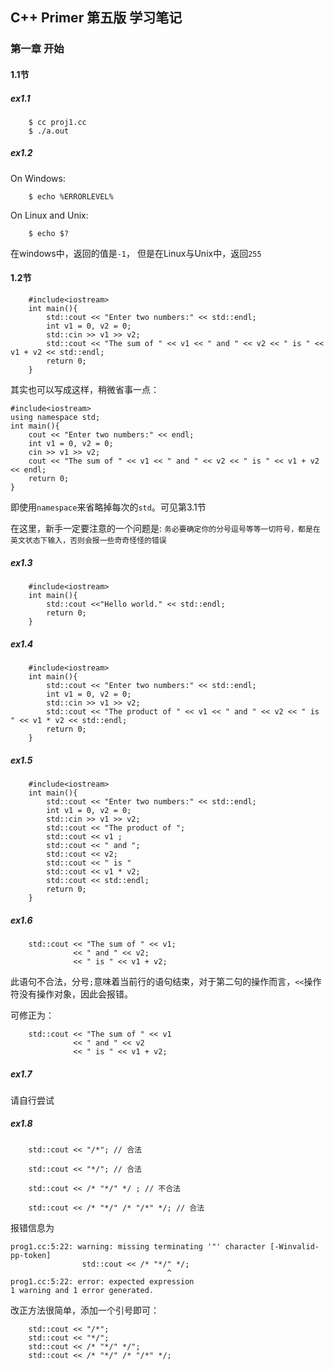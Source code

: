 ## C++ Primer 第五版 学习笔记
### 第一章 开始
#### 1.1节

##### ex1.1
```
	$ cc proj1.cc
	$ ./a.out
``` 
##### ex1.2
On Windows:

```
	$ echo %ERRORLEVEL%
```

On Linux and Unix:

```
	$ echo $?
```
在windows中，返回的值是`-1`， 但是在Linux与Unix中，返回`255`


#### 1.2节
```
	#include<iostream>
	int main(){
		std::cout << "Enter two numbers:" << std::endl;
		int v1 = 0, v2 = 0;
		std::cin >> v1 >> v2;
		std::cout << "The sum of " << v1 << " and " << v2 << " is " << v1 + v2 << std::endl;
		return 0;
	}
```

其实也可以写成这样，稍微省事一点：
	
	#include<iostream>
	using namespace std;
	int main(){
		cout << "Enter two numbers:" << endl;
		int v1 = 0, v2 = 0;
		cin >> v1 >> v2;
		cout << "The sum of " << v1 << " and " << v2 << " is " << v1 + v2 << endl;
		return 0;
	}
即使用`namespace`来省略掉每次的`std`。可见第3.1节

在这里，新手一定要注意的一个问题是: `务必要确定你的分号逗号等等一切符号，都是在英文状态下输入，否则会报一些奇奇怪怪的错误`


##### ex1.3

		#include<iostream>
		int main(){
			std::cout <<"Hello world." << std::endl;
			return 0;
		}

##### ex1.4

```
	#include<iostream>
	int main(){
		std::cout << "Enter two numbers:" << std::endl;
		int v1 = 0, v2 = 0;
		std::cin >> v1 >> v2;
		std::cout << "The product of " << v1 << " and " << v2 << " is " << v1 * v2 << std::endl;
		return 0;
	}
```

##### ex1.5
```
	#include<iostream>
	int main(){
		std::cout << "Enter two numbers:" << std::endl;
		int v1 = 0, v2 = 0;
		std::cin >> v1 >> v2;
		std::cout << "The product of ";
		std::cout << v1 ;
		std::cout << " and ";
		std::cout << v2; 
		std::cout << " is "
		std::cout << v1 * v2;
		std::cout << std::endl;
		return 0;
	}
```
##### ex1.6

```
	std::cout << "The sum of " << v1;
			  << " and " << v2;
			  << " is " << v1 + v2;
```

此语句不合法，分号`;`意味着当前行的语句结束，对于第二句的操作而言，`<<`操作符没有操作对象，因此会报错。

可修正为：

```
	std::cout << "The sum of " << v1
			  << " and " << v2
			  << " is " << v1 + v2;	
```

##### ex1.7
请自行尝试

##### ex1.8

```
	std::cout << "/*"; // 合法
```
```
	std::cout << "*/"; // 合法
```
```
	std::cout << /* "*/" */ ; // 不合法
```
```
	std::cout << /* "*/" /* "/*" */; // 合法
```
报错信息为

```
prog1.cc:5:22: warning: missing terminating '"' character [-Winvalid-pp-token]
                std::cout << /* "*/" */;
                                   ^
prog1.cc:5:22: error: expected expression
1 warning and 1 error generated.
```
改正方法很简单，添加一个引号即可：

```
	std::cout << "/*";
	std::cout << "*/";
	std::cout << /* "*/" */";
	std::cout << /* "*/" /* "/*" */;
```


